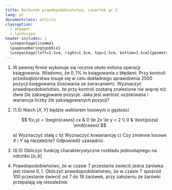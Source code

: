 ```yaml
---
title: Rachunek prawdopodobieństwa, czwartek gr.2
lang: pl
documentclass: article
classoption:
  - a5paper
  - landscape
header-includes: |
  \usepackage{icomma}
  \pagenumbering{gobble}
  \usepackage[left=1.5cm, right=1.5cm, top=1.5cm, bottom=1.5cm]{geometry}
---
```


1. W pewnej firmie wykonuje się rocznie około miliona operacji księgowania.
   Wiadomo, że $0,1\%$ to księgowania z błędami. Przy kontroli przedsiębiorstwa
   losuje się w celu dokładnego sprawdzenia 2500 pozycji księgowania (losowania ze
   zwracaniem). Wyznaczyć prawdopodobieństwo, że przy kontroli zostaną znalezione
   nie więcej niż dwie źle zaksięgowane pozycje. Jaka jest wartość oczekiwana i
   wariancja liczby źle zaksięgowanych pozycji?
2. (1.5) Niech $(X,Y)$ będzie wektorem losowym o gęstości

   $$
   f(x,y) =
   \begin{cases}
     cx & 0 \le 2x \le y < 2 \\
     0  & \text{poza}
   \end{cases}
   $$

   a) Wyznaczyć stałą $c$
   b) Wyznaczyć kowariancję
   c) Czy zmienne losowe $X$ i $Y$ są niezależne? Odpowiedź uzasadnić.

3. (0.5) Obliczyć funkcję charakterystyczne rozkładu jednostajnego na odcinku $[a, b]$
4. Prawdopodobieństwo, że w czasie $T$ przestanie świecić jedna żarówka jest
   równe $0,1$. Obliczyć prawdopodobieństwo, że w czasie $T$ spośród 100
   przestanie świecić od 7 do 19 żarówek, przy założeniu że żarówki przepalają się
   niezależnie.
